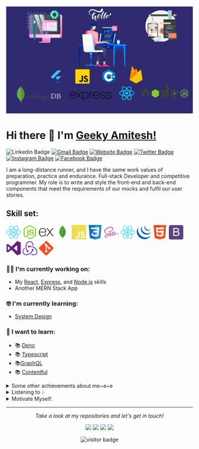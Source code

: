 ![](https://github.com/geekyamitesh/geekyamitesh/blob/main/images/amiteshgithub.jpg)


# Hi there 👋 I'm [Geeky Amitesh!](https://geekyamitesh.github.io/amitesh/)

![Linkedin Badge](https://img.shields.io/badge/LinkedIn-blue?style=flat&logo=linkedin&labelColor=blue&link=https://www.linkedin.com/in/geekyamitesh/) [![Gmail Badge](https://img.shields.io/badge/Gmail-red?style=flat-square&logo=Gmail&logoColor=white&link=mailto:manumanoj0010@gmail.com)](mailto:amiteshmanitiwari1997@gmail.com) [![Website Badge](https://img.shields.io/badge/-Website-47CCCC?style=flat&logo=Google-Chrome&logoColor=white&link=https://manumanoj.me)](https://geekyamitesh.github.io/amitesh/) [![Twitter Badge](https://img.shields.io/badge/-Twitter-1ca0f1?style=flat&labelColor=1ca0f1&logo=twitter&logoColor=white&link=https://twitter.com/manumanoj0010)](https://twitter.com/geekyamitesh) [![Instagram Badge](https://img.shields.io/badge/-Instagram-E4405F?style=flat&logo=instagram&logoColor=white&link=https://instagram.com/m.a.n.u.m.a.n.o.j/)](https://instagram.com/geekyamitesh) [![Facebook Badge](https://img.shields.io/badge/-Facebook-1877f2?style=flat&logo=facebook&logoColor=white&link=https://facebook.com/manumanoj0010)](https://facebook.com/geekyamitesh)

I am a long-distance runner, and I have the same work values of preparation, practice and endurance.
Full-stack Developer and competitive programmer. My role is to write and style the front-end and back-end components that meet the requirements of our mocks and fulfil our user stories.

## Skill set:

<p align="left">
<img src="https://github.com/geekyamitesh/geekyamitesh/blob/main/images/react-original.svg" height="auto" width="40">

<img src="https://github.com/geekyamitesh/geekyamitesh/blob/main/images/nodejs-original.svg" height="auto" width="40">

<img src="https://github.com/geekyamitesh/geekyamitesh/blob/main/images/express-original.svg" height="auto" width="40">

<img src="https://github.com/geekyamitesh/geekyamitesh/blob/main/images/mongodb-original.svg" height="auto" width="40">

<img src="https://github.com/geekyamitesh/geekyamitesh/blob/main/images/javascript-plain.svg" height="auto" width="40">

<img src="https://github.com/geekyamitesh/geekyamitesh/blob/main/images/css3-original.svg" height="auto" width="40">

<img src="https://github.com/geekyamitesh/geekyamitesh/blob/main/images/sass-original.svg" height="auto" width="40">

<img src="https://github.com/geekyamitesh/geekyamitesh/blob/main/images/react-original.svg" height="auto" width="40">

<img src="https://github.com/geekyamitesh/geekyamitesh/blob/main/images/jquery-plain.svg" height="auto" width="40">

<img src="https://github.com/geekyamitesh/geekyamitesh/blob/main/images/html5-original.svg" height="auto" width="40">

<img src="https://github.com/geekyamitesh/geekyamitesh/blob/main/images/bootstrap-plain.svg" height="auto" width="40">

<img src="https://github.com/geekyamitesh/geekyamitesh/blob/main/images/visualstudio-plain.svg" height="auto" width="40">

<img src="https://github.com/geekyamitesh/geekyamitesh/blob/main/images/redux-original.svg" height="auto" width="40">

<img src="https://github.com/geekyamitesh/geekyamitesh/blob/main/images/git-original.svg" height="auto" width="40">
</p>

### :technologist: I'm currently working on:

- My [React](https://reactjs.org/), [Express](https://expressjs.com/), and [Node.js](https://nodejs.org/en/) skills
- Another MERN Stack App

### :nerd_face: I'm currently learning:

- [System Design](https://github.com/donnemartin/system-design-primer)

### :thinking: I want to learn:

* 📚 [Deno](https://deno.land/)
* 📚 [Typescript](https://www.typescriptlang.org/)
* 📚[GraphQL](https://graphql.org/)
* 📚 [Contentful](https://www.contentful.com/)

<details>
  <summary>Some other achievements about me~e~e</summary>
  <br>

* 🎉 21U21  Winner awarded byy [GirlScript Foundation](https://www.girlscript.tech/home) for extraordinary performance under 21 years old.
* 🎉 Best Chapter Lead (out of 120 lead) title awarded by [GirlScript Foundation](https://www.girlscript.tech/home) for the community development and contribution.

* 🎉 9000 students impacted through delivering tech session and live hand’s on coding in open source and new
technology.


<p align="center">
<a href= "https://www.linkedin.com/feed/update/urn:li:activity:6716621022201831424/"><img src="https://github.com/geekyamitesh/geekyamitesh/blob/main/images/GIRLSCRIPT.TECH.png" height="100" width="100"/></a>
<a href= "https://www.linkedin.com/posts/girlscriptcup_gs-cup-family-category-winners-activity-6708749500657283072-EZfP/"><img src="https://github.com/geekyamitesh/geekyamitesh/blob/main/images/gscup-min.png" height="100" width="100"/></a>


</details>


<details>
  <summary>Listening to 🎶</summary>
  <a href="https://spotify-github-profile.vercel.app/api/view?uid=31yffca2qvi2ym6ezjn7ynlxnr6u&redirect=true" target="_blank">
    <img src="https://spotify-github-profile.vercel.app/api/view?uid=31yffca2qvi2ym6ezjn7ynlxnr6u&cover_image=true&theme=novatorem"/>
  </a>
</details>

<details >
  <summary>Motivate Myself:</summary>
  <p align="center">
       ![](https://github-readme-quotes.herokuapp.com/quote?theme=dark&animation=grow_out_in) 
  </p>
  </details>

<hr>
<p align="center">
  <i>Take a look at my repositories and let's get in touch!</i>

<p align="center">
<a href= "https://github.com/geekyamitesh"><img src="https://img.icons8.com/material-outlined/27/000000/ball-point-pen.png"/></a>
<a href= "https://www.linkedin.com/in/geekyamitesh/"><img src="https://img.icons8.com/material-outlined/30/000000/linkedin.png"/></a>
<a href= "https://twitter.com/geekyamitesh"><img src="https://img.icons8.com/material-outlined/30/000000/twitter.png"/></a>
<a href= "https://geekyamitesh.github.io/amitesh/"><img src="https://img.icons8.com/material-outlined/27/000000/geography.png"/></a>
</p>

<p  align="center">
<img src="https://visitor-badge.laobi.icu/badge?page_id=geekyamitesh.geekyamitesh" alt="visitor badge"/>       
</p>

</p>
